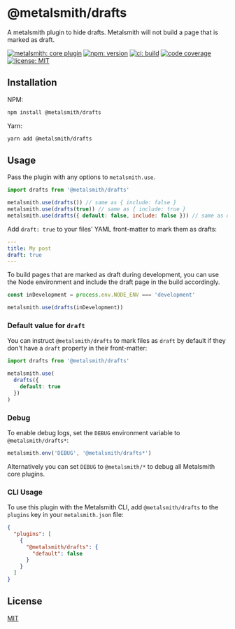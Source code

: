# @metalsmith/drafts

A metalsmith plugin to hide drafts. Metalsmith will not build a page that is marked as draft.

[![metalsmith: core plugin][metalsmith-badge]][metalsmith-url]
[![npm: version][npm-badge]][npm-url]
[![ci: build][ci-badge]][ci-url]
[![code coverage][codecov-badge]][codecov-url]
[![license: MIT][license-badge]][license-url]

## Installation

NPM:

```bash
npm install @metalsmith/drafts
```

Yarn:

```bash
yarn add @metalsmith/drafts
```

## Usage

Pass the plugin with any options to `metalsmith.use`.

```js
import drafts from '@metalsmith/drafts'

metalsmith.use(drafts()) // same as { include: false }
metalsmith.use(drafts(true)) // same as { include: true }
metalsmith.use(drafts({ default: false, include: false })) // same as default
```

Add `draft: true` to your files' YAML front-matter to mark them as drafts:

```yaml
---
title: My post
draft: true
---
```

To build pages that are marked as draft during development, you can use the Node environment and include the draft page in the build accordingly.

```js
const inDevelopment = process.env.NODE_ENV === 'development'

metalsmith.use(drafts(inDevelopment))
```

### Default value for `draft`

You can instruct `@metalsmith/drafts` to mark files as `draft` by default if they don't have a `draft` property in their front-matter:

```js
import drafts from '@metalsmith/drafts'

metalsmith.use(
  drafts({
    default: true
  })
)
```

### Debug

To enable debug logs, set the `DEBUG` environment variable to `@metalsmith/drafts*`:

```js
metalsmith.env('DEBUG', '@metalsmith/drafts*')
```

Alternatively you can set `DEBUG` to `@metalsmith/*` to debug all Metalsmith core plugins.

### CLI Usage

To use this plugin with the Metalsmith CLI, add `@metalsmith/drafts` to the `plugins` key in your `metalsmith.json` file:

```json
{
  "plugins": [
    {
      "@metalsmith/drafts": {
        "default": false
      }
    }
  ]
}
```

## License

[MIT](LICENSE)

[npm-badge]: https://img.shields.io/npm/v/@metalsmith/drafts.svg
[npm-url]: https://www.npmjs.com/package/@metalsmith/drafts
[ci-badge]: https://github.com/metalsmith/drafts/actions/workflows/test.yml/badge.svg
[ci-url]: https://github.com/metalsmith/drafts/actions/workflows/test.yml
[metalsmith-badge]: https://img.shields.io/badge/metalsmith-core_plugin-green.svg?longCache=true
[metalsmith-url]: http://metalsmith.io
[codecov-badge]: https://img.shields.io/coveralls/github/metalsmith/drafts
[codecov-url]: https://coveralls.io/github/metalsmith/drafts
[license-badge]: https://img.shields.io/github/license/metalsmith/drafts
[license-url]: LICENSE
